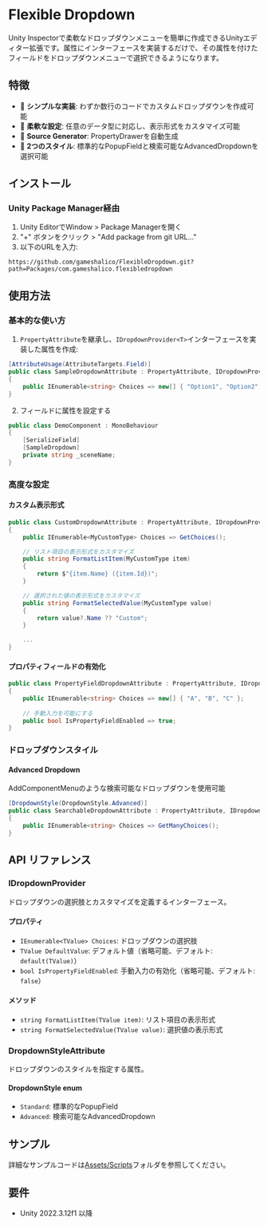 # Flexible Dropdown

Unity Inspectorで柔軟なドロップダウンメニューを簡単に作成できるUnityエディター拡張です。属性にインターフェースを実装するだけで、その属性を付けたフィールドをドロップダウンメニューで選択できるようになります。

## 特徴

- 🎯 **シンプルな実装**: わずか数行のコードでカスタムドロップダウンを作成可能
- 🔧 **柔軟な設定**: 任意のデータ型に対応し、表示形式をカスタマイズ可能
- 🚀 **Source Generator**: PropertyDrawerを自動生成
- 🎨 **2つのスタイル**: 標準的なPopupFieldと検索可能なAdvancedDropdownを選択可能

## インストール

### Unity Package Manager経由

1. Unity EditorでWindow > Package Managerを開く
2. "+" ボタンをクリック > "Add package from git URL..."
3. 以下のURLを入力:
```
https://github.com/gameshalico/FlexibleDropdown.git?path=Packages/com.gameshalico.flexibledropdown
```

## 使用方法

### 基本的な使い方

1. `PropertyAttribute`を継承し、`IDropdownProvider<T>`インターフェースを実装した属性を作成:

```csharp
[AttributeUsage(AttributeTargets.Field)]
public class SampleDropdownAttribute : PropertyAttribute, IDropdownProvider<string>
{
    public IEnumerable<string> Choices => new[] { "Option1", "Option2", "Option3" };
}
```

2. フィールドに属性を設定する

```csharp
public class DemoComponent : MonoBehaviour
{
    [SerializeField]
    [SampleDropdown]
    private string _sceneName;
}
```

### 高度な設定

#### カスタム表示形式

```csharp
public class CustomDropdownAttribute : PropertyAttribute, IDropdownProvider<MyCustomType>
{
    public IEnumerable<MyCustomType> Choices => GetChoices();

    // リスト項目の表示形式をカスタマイズ
    public string FormatListItem(MyCustomType item)
    {
        return $"{item.Name} ({item.Id})";
    }

    // 選択された値の表示形式をカスタマイズ
    public string FormatSelectedValue(MyCustomType value)
    {
        return value?.Name ?? "Custom";
    }

    ...
}
```

#### プロパティフィールドの有効化

```csharp
public class PropertyFieldDropdownAttribute : PropertyAttribute, IDropdownProvider<string>
{
    public IEnumerable<string> Choices => new[] { "A", "B", "C" };
    
    // 手動入力を可能にする
    public bool IsPropertyFieldEnabled => true;
}
```

### ドロップダウンスタイル

#### Advanced Dropdown
AddComponentMenuのような検索可能なドロップダウンを使用可能

```csharp
[DropdownStyle(DropdownStyle.Advanced)]
public class SearchableDropdownAttribute : PropertyAttribute, IDropdownProvider<string>
{
    public IEnumerable<string> Choices => GetManyChoices();
}
```

## API リファレンス

### IDropdownProvider<TValue>

ドロップダウンの選択肢とカスタマイズを定義するインターフェース。

#### プロパティ

- `IEnumerable<TValue> Choices`: ドロップダウンの選択肢
- `TValue DefaultValue`: デフォルト値（省略可能、デフォルト: `default(TValue)`）
- `bool IsPropertyFieldEnabled`: 手動入力の有効化（省略可能、デフォルト: `false`）

#### メソッド

- `string FormatListItem(TValue item)`: リスト項目の表示形式
- `string FormatSelectedValue(TValue value)`: 選択値の表示形式

### DropdownStyleAttribute

ドロップダウンのスタイルを指定する属性。

#### DropdownStyle enum

- `Standard`: 標準的なPopupField
- `Advanced`: 検索可能なAdvancedDropdown

## サンプル

詳細なサンプルコードは[Assets/Scripts](Assets/Scripts)フォルダを参照してください。

## 要件

- Unity 2022.3.12f1 以降
